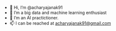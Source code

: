 - 👋 Hi, I’m @acharyajanak91
- 👀 I’m a big data and machine learning enthusiast
- 🌱 I’m an AI practictioner.  
- 📫 I can be reached at acharyajanak91@gmail.com
<!---
acharyajanak91/acharyajanak91 is a ✨ special ✨ repository because its `README.md` (this file) appears on your GitHub profile.
You can click the Preview link to take a look at your changes.
--->
